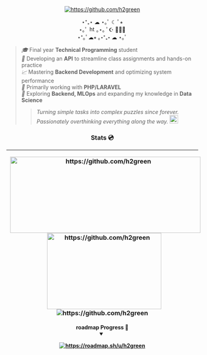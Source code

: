 <p align="center"><a href="https://hits.sh/github.com/h2green/hits/"><img alt="https://github.com/h2green" src="https://hits.sh/github.com/h2green/hits.svg?style=plastic&label=bitches&color=6f756f&logo=coffeescript"/></a></p>
<p align="center">⋆⁺₊⋆ ☁︎ ⋆｡ﾟ ☾ ﾟ⭒<br>
    ⋆｡ﾟ <img height="15" src="https://cdn.discordapp.com/emojis/1128322098645967019.gif?size=96&quality=lossless" alt="https://github.com/h2green"> ｡⋆｡ ﾟ☪︎ ﾟ｡⋆<br>
    ⋆⁺｡ﾟ☁︎⭒ ｡⋆⁺₊⋆ ☁︎ ⋆｡ﾟ</p>

> *🎓* Final year **Technical Programming** student  
> *🔧* Developing an **API** to streamline class assignments and hands-on practice  
> *📈* Mastering **Backend Development** and optimizing system performance  
> *🚀* Primarily working with **PHP/LARAVEL**  
> *🧠* Exploring **Backend, MLOps** and expanding my knowledge in **Data Science**  
> 
> > *Turning simple tasks into complex puzzles since forever.*  
> > *Passionately overthinking everything along the way.* <img height="22" src="https://cdn.discordapp.com/emojis/929919377002881135.webp?size=96&quality=lossless" alt="https://github.com/h2green">

<h3 align="center"> Stats 💿 <hr>
<img height="200" width="500" style="margin-left: 10px;" src="https://github-readme-stats.vercel.app/api?username=h2green&show_icons=true&theme=dark&bg_color=00000000&hide_border=true" alt="https://github.com/h2green"> 
<img height="200" width="300" style="margin-left: 10px;" src="https://skillicons.dev/icons?i=nodejs,react,ts,laravel,symfony,php,mysql,postgres,postman,apache,nginx,heroku,kubernetes,docker,vim&perline=3" alt="https://github.com/h2green">
<br>
<img src="https://streak-stats.demolab.com/?user=h2green&theme=dark&hide_border=true&exclude_days=Tue%2CThu&card_width=600&card_height=200&background=00000000" alt="https://github.com/h2green"/>
<h4 align="center"> roadmap Progress 📼 <details open=""> <summary></summary>
    
<a href="https://roadmap.sh/u/h2green"><img src="https://roadmap.sh/card/wide/66cfd98c86ab8b2c17737dee?variant=dark" alt="https://roadmap.sh/u/h2green"/></a></details>
